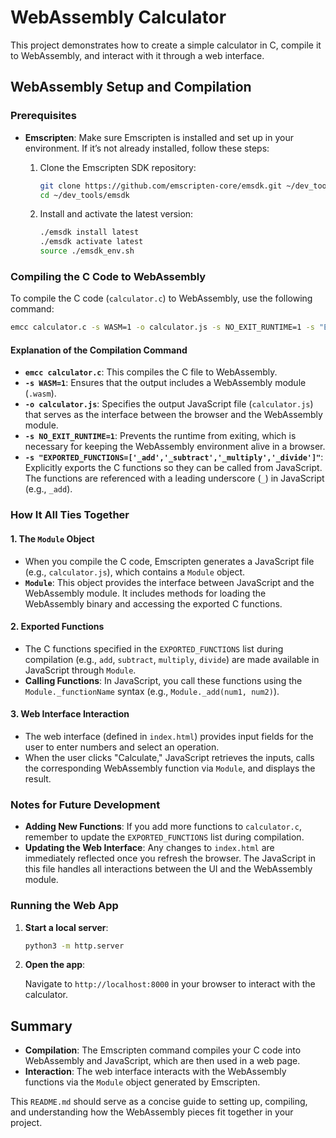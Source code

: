 
# WebAssembly Calculator

This project demonstrates how to create a simple calculator in C, compile it to WebAssembly, and interact with it through a web interface.

## WebAssembly Setup and Compilation

### Prerequisites

- **Emscripten**: Make sure Emscripten is installed and set up in your environment. If it’s not already installed, follow these steps:
  1. Clone the Emscripten SDK repository:

     ```bash
     git clone https://github.com/emscripten-core/emsdk.git ~/dev_tools/emsdk
     cd ~/dev_tools/emsdk
     ```

  2. Install and activate the latest version:

     ```bash
     ./emsdk install latest
     ./emsdk activate latest
     source ./emsdk_env.sh
     ```

### Compiling the C Code to WebAssembly

To compile the C code (`calculator.c`) to WebAssembly, use the following command:

```bash
emcc calculator.c -s WASM=1 -o calculator.js -s NO_EXIT_RUNTIME=1 -s "EXPORTED_FUNCTIONS=['_add','_subtract','_multiply','_divide']"
```

#### Explanation of the Compilation Command

- **`emcc calculator.c`**: This compiles the C file to WebAssembly.
- **`-s WASM=1`**: Ensures that the output includes a WebAssembly module (`.wasm`).
- **`-o calculator.js`**: Specifies the output JavaScript file (`calculator.js`) that serves as the interface between the browser and the WebAssembly module.
- **`-s NO_EXIT_RUNTIME=1`**: Prevents the runtime from exiting, which is necessary for keeping the WebAssembly environment alive in a browser.
- **`-s "EXPORTED_FUNCTIONS=['_add','_subtract','_multiply','_divide']"`**: Explicitly exports the C functions so they can be called from JavaScript. The functions are referenced with a leading underscore (`_`) in JavaScript (e.g., `_add`).

### How It All Ties Together

#### 1. **The `Module` Object**

- When you compile the C code, Emscripten generates a JavaScript file (e.g., `calculator.js`), which contains a `Module` object.
- **`Module`**: This object provides the interface between JavaScript and the WebAssembly module. It includes methods for loading the WebAssembly binary and accessing the exported C functions.

#### 2. **Exported Functions**

- The C functions specified in the `EXPORTED_FUNCTIONS` list during compilation (e.g., `add`, `subtract`, `multiply`, `divide`) are made available in JavaScript through `Module`.
- **Calling Functions**: In JavaScript, you call these functions using the `Module._functionName` syntax (e.g., `Module._add(num1, num2)`).

#### 3. **Web Interface Interaction**

- The web interface (defined in `index.html`) provides input fields for the user to enter numbers and select an operation.
- When the user clicks "Calculate," JavaScript retrieves the inputs, calls the corresponding WebAssembly function via `Module`, and displays the result.

### Notes for Future Development

- **Adding New Functions**: If you add more functions to `calculator.c`, remember to update the `EXPORTED_FUNCTIONS` list during compilation.
- **Updating the Web Interface**: Any changes to `index.html` are immediately reflected once you refresh the browser. The JavaScript in this file handles all interactions between the UI and the WebAssembly module.

### Running the Web App

1. **Start a local server**:

   ```bash
   python3 -m http.server
   ```

2. **Open the app**:

   Navigate to `http://localhost:8000` in your browser to interact with the calculator.

## Summary

- **Compilation**: The Emscripten command compiles your C code into WebAssembly and JavaScript, which are then used in a web page.
- **Interaction**: The web interface interacts with the WebAssembly functions via the `Module` object generated by Emscripten.

This `README.md` should serve as a concise guide to setting up, compiling, and understanding how the WebAssembly pieces fit together in your project.
